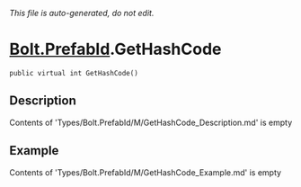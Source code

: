 *This file is auto-generated, do not edit.*

# [Bolt.PrefabId](Types/Bolt.PrefabId.md).GetHashCode
`public virtual int GetHashCode()`
## Description
Contents of 'Types/Bolt.PrefabId/M/GetHashCode_Description.md' is empty
## Example
Contents of 'Types/Bolt.PrefabId/M/GetHashCode_Example.md' is empty
